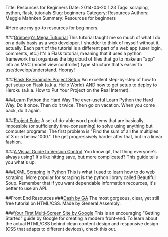  Title: Resources for Beginners
Date: 2014-04-20 1:23
Tags: scraping, python, flask, tutorials
Slug: beginners
Category: Resources
Authors: Meggie Mahnken
Summary: Resources for beginners


#Here are my go-to resources for beginners.

###[Grinberg's Mega Tutuorial](http://blog.miguelgrinberg.com/post/the-flask-mega-tutorial-part-i-hello-world)
This tutorial taught me so much of what I do on a daily basis as a web developer. I shudder to think of myself without it, actually. Each part of the tutorial is a different part of a web app (user login, comments, etc.) It's a Flask tutorial, meaning that it uses a python framework that organizes the big cloud of files that go to make an "app" into an MVC (model view controller) type structure that's easier to use/develop/understand. Hooray!

###[Flask By Example: Project Setup](http://www.realpython.com/blog/python/flask-by-example-part-1-project-setup/)
An excellent step-by-step of how to get setup on Flask (a.k.a. Hello World) AND how to get setup to deploy to Heroku (a.k.a. How to Put Your Project on the Real Internet).

###[Learn Python the Hard Way](http://learnpythonthehardway.org/book/preface.html)
The ever-useful Learn Python the Hard Way. Do it once. Then do it twice. Then go on vacation. When you come back, do it again. 

###[Project Euler](http://projecteuler.net/)
A set of do-able word problems that are basically impossible (or sufficiently time-consuming) to solve using anything but computer programs. The first problem is "Find the sum of all the multiples of 3 or 5 below 1000." The get progressively harder after that, but in a linear fashion. 

###[A Visual Guide to Version Control](http://betterexplained.com/articles/a-visual-guide-to-version-control/)
You know git, that thing everyone's always using? It's like hitting save, but more complicated? This guide tells you what's up.

###[LXML Scraping in Python](http://docs.python-guide.org/en/latest/scenarios/scrape/)
This is what I used to learn how to do web scraping. More popular for scraping is the python library called Beautiful Soup. Remember that if you want dependable information recources, it's better to use an API. 

##Front End Resources
###[Dash by GA](https://dash.generalassemb.ly/)
The most gorgeous, clear, yet still free tutorial on HTML/CSS. Made by General Assembly.

###[Your First Multi-Screen Site by Google](https://developers.google.com/web/fundamentals/getting-started/your-first-multi-screen-site/)
This is an encouraging "Getting Started" guide by Google for creating a modern front-end. To learn about the actual HTML/CSS behind clean content design and responsive design (CSS that adapts to different devices), check this out. 




